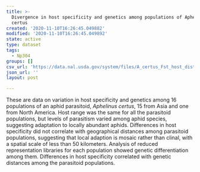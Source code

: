 ```yaml
---
title: >-
  Divergence in host specificity and genetics among populations of Aphelinus
  certus
created: '2020-11-10T16:26:45.049882'
modified: '2020-11-10T16:26:45.049892'
state: active
type: dataset
tags:
  - Np304
groups: []
csv_url: 'https://data.nal.usda.gov/system/files/A_certus_Fst_host_dist.csv'
json_url: ''
layout: post

---
```

<p>These are data on variation in host specificity and genetics among 16 populations of an aphid parasitoid, <em>Aphelinus certus</em>, 15 from Asia and one from North America. Host range was the same for all the parasitoid populations, but levels of parasitism varied among aphid species, suggesting adaptation to locally abundant aphids. Differences in host specificity did not correlate with geographical distances among parasitoid populations, suggesting that local adaption is mosaic rather than clinal, with a spatial scale of less than 50 kilometers. Analysis of reduced representation libraries for each population showed genetic differentiation among them. Differences in host specificity correlated with genetic distances among the parasitoid populations.</p>

